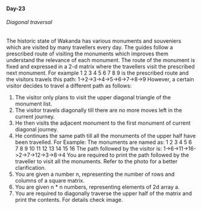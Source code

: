 #### Day-23
###### Diagonal traversal

The historic state of Wakanda has various monuments and souveniers which are visited by many travellers every day. The guides follow a prescribed route of visiting the monuments which improves them understand the relevance of each monument. The route of the monument is fixed and expressed in a 2-d matrix where the travellers visit the prescribed next monument. For example
1  2  3
4  5  6
7  8  9
is the prescribed route and the visitors travels this path: 1->2->3->4->5->6->7->8->9
However, a certain visitor decides to travel a different path as follows:
1. The visitor only plans to visit the upper diagonal triangle of the monument list.
2. The visitor travels diagonally till there are no more moves left in the current journey. 
3. He then visits the adjacent monument to the first monument of current diagonal journey. 
4. He continues the same path till all the monuments of the upper half have been travelled.
For Example:
The monuments are named as:
1    2    3    4
5    6    7    8
9   10  11  12
13 14  15  16
The path followed by the visitor is: 1->6->11->16->2->7->12->3->8->4
You are required to print the path followed by the traveller to visit all the monuments.
Refer to the photo for a better clarification.
1. You are given a number n, representing the number of rows and columns of a square matrix.
2. You are given n * n numbers, representing elements of 2d array a.
3. You are required to diagonally traverse the upper half of the matrix and print the contents.
For details check image.
